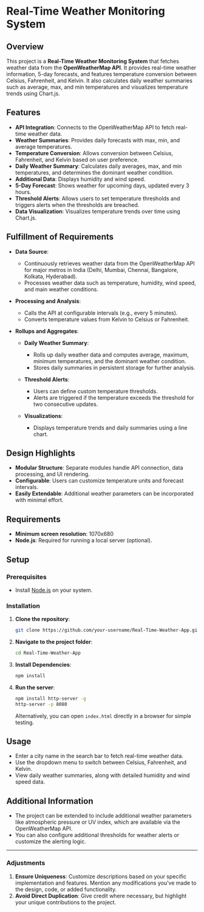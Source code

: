 # Real-Time Weather Monitoring System

## Overview

This project is a **Real-Time Weather Monitoring System** that fetches weather data from the **OpenWeatherMap API**. It provides real-time weather information, 5-day forecasts, and features temperature conversion between Celsius, Fahrenheit, and Kelvin. It also calculates daily weather summaries such as average, max, and min temperatures and visualizes temperature trends using Chart.js.

## Features

- **API Integration**: Connects to the OpenWeatherMap API to fetch real-time weather data.
- **Weather Summaries**: Provides daily forecasts with max, min, and average temperatures.
- **Temperature Conversion**: Allows conversion between Celsius, Fahrenheit, and Kelvin based on user preference.
- **Daily Weather Summary**: Calculates daily averages, max, and min temperatures, and determines the dominant weather condition.
- **Additional Data**: Displays humidity and wind speed.
- **5-Day Forecast**: Shows weather for upcoming days, updated every 3 hours.
- **Threshold Alerts**: Allows users to set temperature thresholds and triggers alerts when the thresholds are breached.
- **Data Visualization**: Visualizes temperature trends over time using Chart.js.

## Fulfillment of Requirements

- **Data Source**:
  - Continuously retrieves weather data from the OpenWeatherMap API for major metros in India (Delhi, Mumbai, Chennai, Bangalore, Kolkata, Hyderabad).
  - Processes weather data such as temperature, humidity, wind speed, and main weather conditions.
  
- **Processing and Analysis**:
  - Calls the API at configurable intervals (e.g., every 5 minutes).
  - Converts temperature values from Kelvin to Celsius or Fahrenheit.

- **Rollups and Aggregates**:
  - **Daily Weather Summary**:
    - Rolls up daily weather data and computes average, maximum, minimum temperatures, and the dominant weather condition.
    - Stores daily summaries in persistent storage for further analysis.
  
  - **Threshold Alerts**:
    - Users can define custom temperature thresholds.
    - Alerts are triggered if the temperature exceeds the threshold for two consecutive updates.
  
  - **Visualizations**:
    - Displays temperature trends and daily summaries using a line chart.

## Design Highlights

- **Modular Structure**: Separate modules handle API connection, data processing, and UI rendering.
- **Configurable**: Users can customize temperature units and forecast intervals.
- **Easily Extendable**: Additional weather parameters can be incorporated with minimal effort.

## Requirements

- **Minimum screen resolution**: 1070x680
- **Node.js**: Required for running a local server (optional).

## Setup

### Prerequisites

- Install [Node.js](https://nodejs.org/en/) on your system.

### Installation

1. **Clone the repository**:
   ```bash
   git clone https://github.com/your-username/Real-Time-Weather-App.git
   ```

2. **Navigate to the project folder**:
   ```bash
   cd Real-Time-Weather-App
   ```

3. **Install Dependencies**:
   ```bash
   npm install
   ```

4. **Run the server**:
   ```bash
   npm install http-server -g
   http-server -p 8080
   ```

   Alternatively, you can open `index.html` directly in a browser for simple testing.

## Usage

- Enter a city name in the search bar to fetch real-time weather data.
- Use the dropdown menu to switch between Celsius, Fahrenheit, and Kelvin.
- View daily weather summaries, along with detailed humidity and wind speed data.

## Additional Information

- The project can be extended to include additional weather parameters like atmospheric pressure or UV index, which are available via the OpenWeatherMap API.
- You can also configure additional thresholds for weather alerts or customize the alerting logic.

---

### Adjustments

1. **Ensure Uniqueness**: Customize descriptions based on your specific implementation and features. Mention any modifications you've made to the design, code, or added functionality.
2. **Avoid Direct Duplication**: Give credit where necessary, but highlight your unique contributions to the project.

